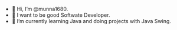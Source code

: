 - 👋 Hi, I’m @munna1680.
- 👀 I want to be good Softwate Developer.
- 🌱 I’m currently learning Java and doing projects with Java Swing.

<!---
munna1680/munna1680 is a ✨ special ✨ repository because its `README.md` (this file) appears on your GitHub profile.
You can click the Preview link to take a look at your changes.
--->
